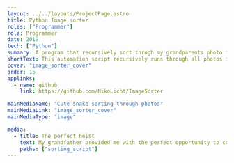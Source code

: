 ```yaml
---
layout: ../../layouts/ProjectPage.astro
title: Python Image sorter
roles: ["Programmer"]
role: Programmer
date: 2019
tech: ["Python"]
summary: A program that recursively sort throgh my grandparents photo folders and neatly sort the photos.
shortText: This automation script recursively runs through all photos in the current folder, and then sorts them into year > month folders based on the images exif data.
cover: "image_sorter_cover"
order: 15
applinks: 
  - name: github
    link: https://github.com/NikoLicht/ImageSorter

mainMediaName: "Cute snake sorting through photos"
mainMediaLink: "image_sorter_cover"
mainMediaType: "image"

media:
  - title: The perfect heist
    text: My grandfather provided me with the perfect opportunity to create an image-sorting python script. He "almost" always saved his images in new folders nested inside the previous ones. For instance a new photo of a grand-daughter would go straigt into Documents > Canon folders > peters birthsday > simons birthday > grandchild.png. It was the perfect way to practice recirsive file system actions.
    paths: ["sorting_script"]
---
```

